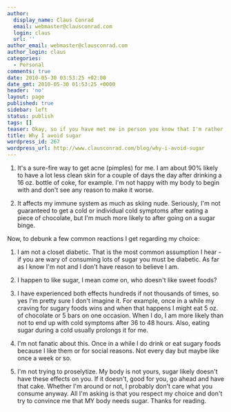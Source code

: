 ```yaml
---
author:
  display_name: Claus Conrad
  email: webmaster@clausconrad.com
  login: claus
  url: ''
author_email: webmaster@clausconrad.com
author_login: claus
categories:
  - Personal
comments: true
date: 2010-05-30 03:53:25 +02:00
date_gmt: 2010-05-30 01:53:25 +0000
header: 'no'
layout: page
published: true
sidebar: left
status: publish
tags: []
teaser: Okay, so if you have met me in person you know that I'm rather slim, and whether or not you've met me I might have told you that I avoid eating sugar. I get questioned A LOT about this, so I'll try to explain why I do this.
title: Why I avoid sugar
wordpress_id: 267
wordpress_url: http://www.clausconrad.com/blog/why-i-avoid-sugar
---
```

1. It's a sure-fire way to get acne (pimples) for me. I am about 90% likely to have a lot less clean skin for a couple of days the day after drinking a 16 oz. bottle of coke, for example. I'm not happy with my body to begin with and don't see any reason to make it worse.

2. It affects my immune system as much as skiing nude. Seriously, I'm not guaranteed to get a cold or individual cold symptoms after eating a piece of chocolate, but I'm much more likely to after going on a sugar binge.

Now, to debunk a few common reactions I get regarding my choice:

1. I am not a closet diabetic. That is the most common assumption I hear - if you are wary of consuming lots of sugar you must be diabetic. As far as I know I'm not and I don't have reason to believe I am.

2. I happen to like sugar, I mean come on, who doesn't like sweet foods?

3. I have experienced both effects hundreds if not thousands of times, so yes I'm pretty sure I don't imagine it. For example, once in a while my craving for sugary foods wins and when that happens I might eat 5 oz. of chocolate or 5 bars on one occasion. When I do, I am more likely than not to end up with cold symptoms after 36 to 48 hours. Also, eating sugar during a cold usually prolongs it for me.

4. I'm not fanatic about this. Once in a while I do drink or eat sugary foods because I like them or for social reasons. Not every day but maybe like once a week or so.

5. I'm not trying to proselytize. My body is not yours, sugar likely doesn't have these effects on you. If it doesn't, good for you, go ahead and have that cake. Whether I'm around or not, I probably don't care what you consume anyway. All I'm asking is that you respect my choice and don't try to convince me that MY body needs sugar. Thanks for reading.
